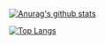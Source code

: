 [![Anurag's github stats](https://github-readme-stats.vercel.app/api?username=liuweigeek&show_icons=true&theme=dark)](https://github.com/anuraghazra/github-readme-stats)

[![Top Langs](https://github-readme-stats.vercel.app/api/top-langs/?username=liuweigeek&layout=compact&theme=dark)](https://github.com/anuraghazra/github-readme-stats)
